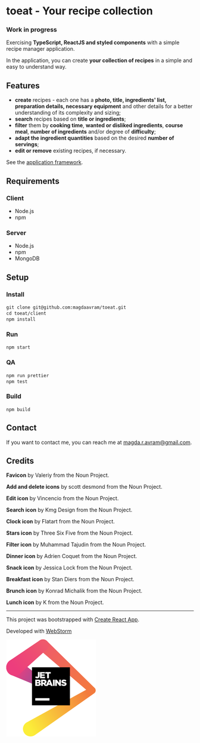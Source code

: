 # toeat - Your recipe collection
### Work in progress

Exercising **TypeScript, ReactJS and styled components** with a 
simple recipe manager application. 

In the application, you can create **your collection of recipes** 
in a simple and easy to understand way. 

## Features
* **create** recipes - each one has a **photo, title, ingredients' list, 
preparation details, necessary equipment** and other details for a 
better understanding of its complexity and sizing;
* **search** recipes based on **title or ingredients**;
* **filter** them by **cooking time**, **wanted or disliked 
ingredients**, **course meal**, **number of ingredients** 
and/or degree of **difficulty**;
* **adapt the ingredient quantities** based on the desired 
**number of servings**;
* **edit or remove** existing recipes, if necessary.

See the [application framework](./toeat-framework.png).

## Requirements
### Client 
* Node.js
* npm

### Server
* Node.js
* npm
* MongoDB

## Setup
### Install
```shell script
git clone git@github.com:magdaavram/toeat.git
cd toeat/client
npm install
```

### Run
```shell script
npm start
```

### QA
```shell script
npm run prettier
npm test
```

### Build
```shell script
npm build
```

## Contact
If you want to contact me, you can reach me at magda.r.avram@gmail.com.

## Credits
**Favicon** by Valeriy from the Noun Project.

**Add and delete icons** by scott desmond from the Noun Project.

**Edit icon** by Vincencio from the Noun Project.

**Search icon** by Kmg Design from the Noun Project.

**Clock icon** by Flatart from the Noun Project.

**Stars icon** by Three Six Five from the Noun Project.

**Filter icon** by Muhammad Tajudin from the Noun Project.

**Dinner icon** by Adrien Coquet from the Noun Project.

**Snack icon** by Jessica Lock from the Noun Project.

**Breakfast icon** by Stan Diers from the Noun Project.

**Brunch icon** by Konrad Michalik from the Noun Project.

**Lunch icon** by K from the Noun Project.

___
This project was bootstrapped with [Create React App](https://github.com/facebook/create-react-app).

Developed with [WebStorm](https://www.jetbrains.com/?from=toeat%20-%20recipe%20collection)

<a href="https://www.jetbrains.com/?from=toeat%20-%20recipe%20collection">![JetBrains](./jetbrains.svg)</a>